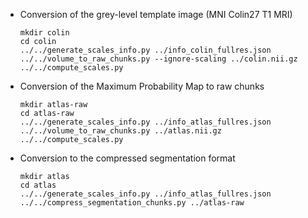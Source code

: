 * Conversion of the grey-level template image (MNI Colin27 T1 MRI)

  ```
  mkdir colin
  cd colin
  ../../generate_scales_info.py ../info_colin_fullres.json
  ../../volume_to_raw_chunks.py --ignore-scaling ../colin.nii.gz
  ../../compute_scales.py
  ```

* Conversion of the Maximum Probability Map to raw chunks

  ```
  mkdir atlas-raw
  cd atlas-raw
  ../../generate_scales_info.py ../info_atlas_fullres.json
  ../../volume_to_raw_chunks.py ../atlas.nii.gz
  ../../compute_scales.py
  ```

* Conversion to the compressed segmentation format
  ```
  mkdir atlas
  cd atlas
  ../../generate_scales_info.py ../info_atlas_fullres.json
  ../../compress_segmentation_chunks.py ../atlas-raw
  ```
